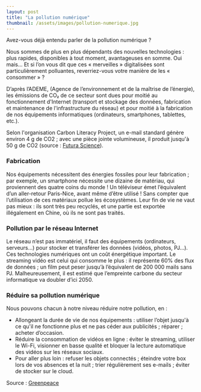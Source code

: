 ```yaml
---
layout: post
title: "La pollution numérique"
thumbnail: /assets/images/pollution-numerique.jpg
---
```

Avez-vous déjà entendu parler de la pollution numérique ?

Nous   sommes   de   plus   en   plus   dépendants   des   nouvelles
technologies :   plus rapides, disponibles à tout moment, avantageuses en somme.
Oui mais... Et si l’on vous dit que ces « merveilles » digitalisées sont
particulièrement polluantes, reverriez-vous votre manière de les « consommer » ?

<!--more-->

D’après l’ADEME, (Agence de l’environnement et de la maîtrise de l’énergie), les
émissions de CO₂   de   ce   secteur   sont   dues pour moitié au fonctionnement
d'Internet (transport   et   stockage   des   données, fabrication   et
maintenance de l'infrastructure   du   réseau)   et pour moitié à la fabrication
de nos équipements informatiques (ordinateurs, smartphones, tablettes, etc.).

Selon l'organisation Carbon Literacy Project, un e-mail standard génère environ
4 g   de   CO2 ; avec   une   pièce   jointe   volumineuse,   il  produit
jusqu'à   50   g   de CO2 (source : [Futura
Science][futura-science-conso-email]).

### Fabrication

Nos   équipements   nécessitent   des   énergies   fossiles pour   leur
fabrication ; par exemple, un smartphone nécessite une dizaine de matériau, qui
proviennent  des quatre  coins  du monde ! Un téléviseur émet l’équivalent  d’un
aller-retour Paris-Nice, avant même d’être utilisé ! Sans compter que
l’utilisation de ces matériaux pollue les écosystèmes.  Leur fin de vie ne vaut
pas mieux : ils sont très peu recyclés, et une partie est exportée illégalement
en Chine, où ils ne sont pas traités.

### Pollution par le réseau Internet

Le réseau n’est pas immatériel, il faut des équipements   (ordinateurs,
serveurs...)   pour   stocker   et   transférer les   données (vidéos,   photos,
PJ...).   Ces   technologies   numériques ont   un   coût énergétique important.
Le streaming vidéo est celui qui consomme le plus : il représente 60% des flux
de données ; un film peut peser jusqu’à l’équivalent de 200 000 mails sans PJ.
Malheureusement, il est estimé que l’empreinte carbone du secteur informatique
va doubler d’ici 2050.

### Réduire sa pollution numérique

Nous pouvons chacun à notre niveau réduire notre pollution, en :

- Allongeant la durée de vie de nos équipements : utiliser l’objet jusqu'à ce
  qu'il ne fonctionne plus et ne pas céder aux publicités ; réparer ; acheter
  d’occasion.
- Réduire la consommation de vidéos en ligne : éviter le streaming, utiliser le
Wi-Fi, visionner en basse qualité et bloquer la lecture automatique des vidéos
sur les réseaux sociaux.
- Pour aller plus loin : refuser les objets connectés ; éteindre votre box lors
  de vos absences et la nuit ; trier régulièrement ses e-mails ; éviter de stocker
  sur le cloud.

Source : [Greenpeace][greenpeace-pollution-numerique]

 [futura-science-conso-email]: https://www.futura-sciences.com/planete/questions-reponses/eco-consommation-empreinte-carbone-e-mail-10840/
 [greenpeace-pollution-numerique]: https://www.greenpeace.fr/la-pollution-numerique/
